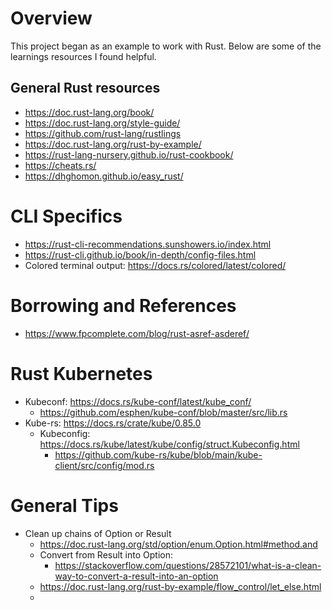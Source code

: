 # Overview
This project began as an example to work with Rust.  Below are some of the learnings resources I found helpful.

## General Rust resources
* https://doc.rust-lang.org/book/
* https://doc.rust-lang.org/style-guide/
* https://github.com/rust-lang/rustlings
* https://doc.rust-lang.org/rust-by-example/
* https://rust-lang-nursery.github.io/rust-cookbook/
* https://cheats.rs/
* https://dhghomon.github.io/easy_rust/

# CLI Specifics
* https://rust-cli-recommendations.sunshowers.io/index.html
* https://rust-cli.github.io/book/in-depth/config-files.html
* Colored terminal output: https://docs.rs/colored/latest/colored/

# Borrowing and References
* https://www.fpcomplete.com/blog/rust-asref-asderef/

# Rust Kubernetes 
* Kubeconf: https://docs.rs/kube-conf/latest/kube_conf/
  * https://github.com/esphen/kube-conf/blob/master/src/lib.rs
* Kube-rs: https://docs.rs/crate/kube/0.85.0
  * Kubeconfig: https://docs.rs/kube/latest/kube/config/struct.Kubeconfig.html
    * https://github.com/kube-rs/kube/blob/main/kube-client/src/config/mod.rs

# General Tips
* Clean up chains of Option or Result
  * https://doc.rust-lang.org/std/option/enum.Option.html#method.and
  * Convert from Result into Option:
    * https://stackoverflow.com/questions/28572101/what-is-a-clean-way-to-convert-a-result-into-an-option
  * https://doc.rust-lang.org/rust-by-example/flow_control/let_else.html
  * 